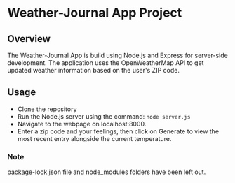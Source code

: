 # Weather-Journal App Project

## Overview

The Weather-Journal App is build using Node.js and Express for server-side development.
The application uses the OpenWeatherMap API to get updated weather information based on the user's ZIP code.

## Usage

- Clone the repository
- Run the Node.js server using the command: `node server.js`
- Navigate to the webpage on localhost:8000.
- Enter a zip code and your feelings, then click on Generate to view the most recent entry alongside the current temperature.

### Note

package-lock.json file and node_modules folders have been left out.
